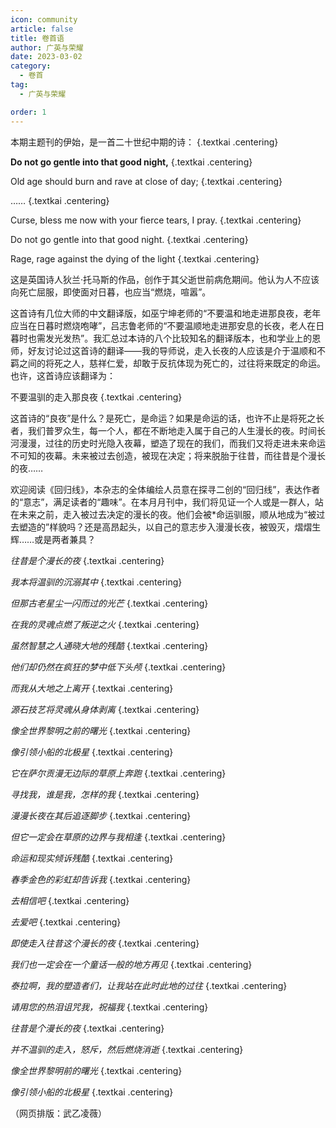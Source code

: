 ```yaml
---
icon: community
article: false
title: 卷首语
author: 广英与荣耀
date: 2023-03-02
category:
  - 卷首
tag:
  - 广英与荣耀

order: 1
---
```


本期主题刊的伊始，是一首二十世纪中期的诗： {.textkai .centering}

**Do not go gentle into that good night,** {.textkai .centering}

<!-- more -->

Old age should burn and rave at close of day; {.textkai .centering}

…… {.textkai .centering}

Curse, bless me now with your fierce tears, I pray. {.textkai .centering}

Do not go gentle into that good night. {.textkai .centering}

Rage, rage against the dying of the light {.textkai .centering}

这是英国诗人狄兰·托马斯的作品，创作于其父逝世前病危期间。他认为人不应该向死亡屈服，即使面对日暮，也应当“燃烧，喧嚣”。

这首诗有几位大师的中文翻译版，如巫宁坤老师的“不要温和地走进那良夜，老年应当在日暮时燃烧咆哮”，吕志鲁老师的“不要温顺地走进那安息的长夜，老人在日暮时也需发光发热”。我汇总过本诗的八个比较知名的翻译版本，也和学业上的恩师，好友讨论过这首诗的翻译——我的导师说，走入长夜的人应该是介于温顺和不羁之间的将死之人，慈祥仁爱，却敢于反抗体现为死亡的，过往将来既定的命运。也许，这首诗应该翻译为：

不要温驯的走入那良夜 {.textkai .centering}

这首诗的“良夜”是什么？是死亡，是命运？如果是命运的话，也许不止是将死之长者，我们普罗众生，每一个人，都在不断地走入属于自己的人生漫长的夜。时间长河漫漫，过往的历史时光隐入夜幕，塑造了现在的我们，而我们又将走进未来命运不可知的夜幕。未来被过去创造，被现在决定；将来脱胎于往昔，而往昔是个漫长的夜……

欢迎阅读《回归线》，本杂志的全体编绘人员意在探寻二创的“回归线”，表达作者的“意志”，满足读者的“趣味”。在本月月刊中，我们将见证一个人或是一群人，站在未来之前，走入被过去决定的漫长的夜。他们会被*命运驯服，顺从地成为“被过去塑造的”样貌吗？还是高昂起头，以自己的意志步入漫漫长夜，被毁灭，熠熠生辉……或是两者兼具？

*往昔是个漫长的夜* {.textkai .centering}

*我本将温驯的沉溺其中* {.textkai .centering}

*但那古老星尘一闪而过的光芒* {.textkai .centering}

*在我的灵魂点燃了叛逆之火* {.textkai .centering}

*虽然智慧之人通晓大地的残酷* {.textkai .centering}

*他们却仍然在疯狂的梦中低下头颅* {.textkai .centering}

*而我从大地之上离开* {.textkai .centering}

*源石技艺将灵魂从身体剥离* {.textkai .centering}

*像全世界黎明之前的曙光* {.textkai .centering}

*像引领小船的北极星* {.textkai .centering}

*它在萨尔贡漫无边际的草原上奔跑* {.textkai .centering}

*寻找我，谁是我，怎样的我* {.textkai .centering}

*漫漫长夜在其后追逐脚步* {.textkai .centering}

*但它一定会在草原的边界与我相逢* {.textkai .centering}

*命运和现实倾诉残酷* {.textkai .centering}

*春季金色的彩虹却告诉我* {.textkai .centering}

*去相信吧* {.textkai .centering}

*去爱吧* {.textkai .centering}

*即使走入往昔这个漫长的夜* {.textkai .centering}

*我们也一定会在一个童话一般的地方再见* {.textkai .centering}

*泰拉啊，我的塑造者们，让我站在此时此地的过往* {.textkai .centering}

*请用您的热泪诅咒我，祝福我* {.textkai .centering}

*往昔是个漫长的夜* {.textkai .centering}

*并不温驯的走入，怒斥，然后燃烧消逝* {.textkai .centering}

*像全世界黎明前的曙光* {.textkai .centering}

*像引领小船的北极星* {.textkai .centering}<eod />

（网页排版：武乙凌薇）